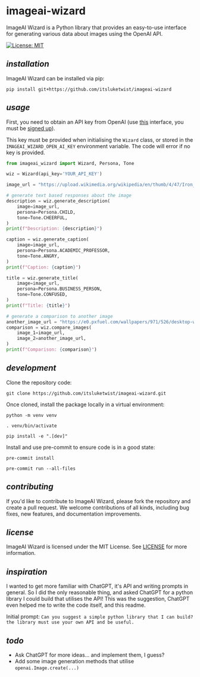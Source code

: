 # **imageai-wizard**

ImageAI Wizard is a Python library that provides an easy-to-use interface for generating 
various data about images using the OpenAI API.

[![License: MIT](https://img.shields.io/badge/License-MIT-yellow.svg)](https://opensource.org/licenses/MIT)

## *installation*

ImageAI Wizard can be installed via pip:

```shell
pip install git+https://github.com/itsluketwist/imageai-wizard
```

## *usage*

First, you need to obtain an API key from OpenAI (use [this](https://platform.openai.com/account/api-keys) 
interface, you must be [signed up](https://beta.openai.com/signup/)).

This key must be provided when initialising the `Wizard` class, or stored in the
`IMAGEAI_WIZARD_OPEN_AI_KEY` environment variable. The code will error if no key is provided.

```python
from imageai_wizard import Wizard, Persona, Tone

wiz = Wizard(api_key='YOUR_API_KEY')

image_url = "https://upload.wikimedia.org/wikipedia/en/thumb/4/47/Iron_Man_%28circa_2018%29.png/220px-Iron_Man_%28circa_2018%29.png"

# generate text based responses about the image
description = wiz.generate_description(
    image=image_url,
    persona=Persona.CHILD,
    tone=Tone.CHEERFUL,
)
print(f"Description: {description}")

caption = wiz.generate_caption(
    image=image_url,
    persona=Persona.ACADEMIC_PROFESSOR,
    tone=Tone.ANGRY,
)
print(f"Caption: {caption}")

title = wiz.generate_title(
    image=image_url,
    persona=Persona.BUSINESS_PERSON,
    tone=Tone.CONFUSED,
)
print(f"Title: {title}")

# generate a comparison to another image
another_image_url = "https://e0.pxfuel.com/wallpapers/971/526/desktop-wallpaper-robot-and-cat-red-robot.jpg"
comparison = wiz.compare_images(
    image_1=image_url,
    image_2=another_image_url,
)
print(f"Comparison: {comparison}")
```


## *development*

Clone the repository code:

```shell
git clone https://github.com/itsluketwist/imageai-wizard.git
```

Once cloned, install the package locally in a virtual environment:

```shell
python -m venv venv

. venv/bin/activate

pip install -e ".[dev]"
```

Install and use pre-commit to ensure code is in a good state:

```shell
pre-commit install

pre-commit run --all-files
```


## *contributing*

If you'd like to contribute to ImageAI Wizard, please fork the repository and create a pull request. 
We welcome contributions of all kinds, including bug fixes, new features, and documentation improvements.


## *license*

ImageAI Wizard is licensed under the MIT License. See [LICENSE](LICENSE) for more information.

## *inspiration*

I wanted to get more familiar with ChatGPT, it's API and writing prompts in general. 
So I did the only reasonable thing, and asked ChatGPT for a python library I could 
build that utilises the API! This was the suggestion, ChatGPT even helped me to 
write the code itself, and this readme.

Initial prompt: `Can you suggest a simple python library that I can build? the library must use your own API and be useful.`


## *todo*

- Ask ChatGPT for more ideas... and implement them, I guess?
- Add some image generation methods that utilise `openai.Image.create(...)`
